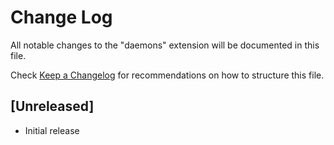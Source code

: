# Change Log

All notable changes to the "daemons" extension will be documented in this file.

Check [Keep a Changelog](https://keepachangelog.com/) for recommendations on how to structure this file.

## [Unreleased]

- Initial release
